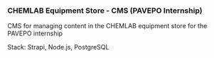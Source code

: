 ### CHEMLAB Equipment Store - CMS (PAVEPO Internship)
CMS for managing content in the CHEMLAB equipment store for the PAVEPO internship

Stack: Strapi, Node.js, PostgreSQL
